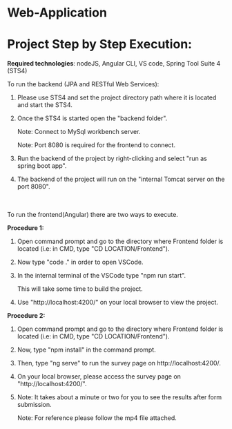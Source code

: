 # Web-Application
# Project Step by Step Execution:


<b>Required technologies</b>:	nodeJS, Angular CLI, VS code, Spring Tool Suite 4 (STS4)
		
To run the backend (JPA and RESTful Web Services): 

1. Please use STS4 and set the project directory path where it is located and start the STS4.

2. Once the STS4 is started open the "backend folder".

    Note: Connect to MySql workbench server.

    Note: Port 8080 is required for the frontend to connect.

3. Run the backend of the project by right-clicking and select "run as spring boot app".

4. The backend of the project will run on the "internal Tomcat server on the port 8080".
<br>
<br>
To run the frontend(Angular) there are two ways to execute.


**Procedure 1:**

1. Open command prompt and go to the directory where Frontend folder is located (i.e: in CMD, type "CD LOCATION/Frontend").

2. Now type "code ." in order to open VSCode.

3. In the internal terminal of the VSCode type "npm run start".

   This will take some time to build the project.

4. Use "http://localhost:4200/" on your local browser to view the project.

**Procedure 2:**

1. Open command prompt and go to the directory where Frontend folder is located (i.e: in CMD, type "CD LOCATION/Frontend").

2. Now, type "npm install" in the command prompt.

3. Then, type "ng serve" to run the survey page on http://localhost:4200/.

4. On your local browser, please access the survey page on "http://localhost:4200/".

5. Note: It takes about a minute or two for you to see the results after form submission.

    Note: For reference please follow the mp4 file attached.

